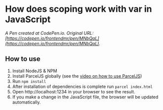 # How does scoping work with var in JavaScript
 *A Pen created at CodePen.io. Original URL: [https://codepen.io/frontendmr/pen/MNbQaL](https://codepen.io/frontendmr/pen/MNbQaL).*

## How to use

1. Install NodeJS & NPM
2. Install ParcelJS globally (see the [video on how to use ParcelJS](https://youtu.be/LUvISImfm-0))
3. Run `npm install`
4. After installation of dependencies is complete run `parcel index.html`
5. Open http://localhost:1234 in your browser to see the result.
6. If you make a change in the JavaScript file, the browser will be updated automatically.
 